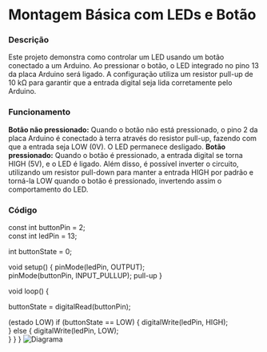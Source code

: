 # Montagem Básica com LEDs e Botão
### Descrição
Este projeto demonstra como controlar um LED usando um botão conectado a um Arduino. Ao pressionar o botão, o LED integrado no pino 13 da placa Arduino será ligado. A configuração utiliza um resistor pull-up de 10 kΩ para garantir que a entrada digital seja lida corretamente pelo Arduino.
### Funcionamento
**Botão não pressionado:** Quando o botão não está pressionado, o pino 2 da placa Arduino é conectado à terra através do resistor pull-up, fazendo com que a entrada seja LOW (0V). O LED permanece desligado.
**Botão pressionado:** Quando o botão é pressionado, a entrada digital se torna HIGH (5V), e o LED é ligado.
Além disso, é possível inverter o circuito, utilizando um resistor pull-down para manter a entrada HIGH por padrão e torná-la LOW quando o botão é pressionado, invertendo assim o comportamento do LED.



### Código

const int buttonPin = 2;    
const int ledPin = 13;      

int buttonState = 0;        

void setup() {
  pinMode(ledPin, OUTPUT);      
  pinMode(buttonPin, INPUT_PULLUP);   pull-up
}

void loop() {
  
  buttonState = digitalRead(buttonPin);

 (estado LOW)
  if (buttonState == LOW) {
    digitalWrite(ledPin, HIGH);  
  } else {
    digitalWrite(ledPin, LOW);   
  }
}
}
![Diagrama](https://www.tinkercad.com/things/a2thU9i1WKs-swanky-kasi-rottis)
